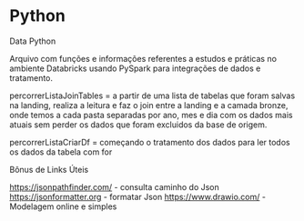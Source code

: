 # Python
Data Python

Arquivo com funções e informações referentes a estudos e práticas no ambiente Databricks usando PySpark para integrações de dados e tratamento.

percorrerListaJoinTables = a partir de uma lista de tabelas que foram salvas na landing, realiza a leitura e faz o join entre a landing e a camada bronze, onde temos a cada pasta separadas por ano, mes e dia com os dados mais atuais sem perder os dados que foram excluidos da base de origem. 

percorrerListaCriarDf = começando o tratamento dos dados para ler todos os dados da tabela com for 





Bônus de Links Úteis

https://jsonpathfinder.com/ - consulta caminho do Json
https://jsonformatter.org - formatar Json
https://www.drawio.com/ - Modelagem online e simples
